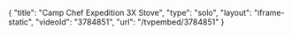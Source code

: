 {
    "title": "Camp Chef Expedition 3X Stove",
    "type": "solo",
    "layout": "iframe-static",
    "videoId": "3784851",
    "url": "\/tvpembed\/3784851"
}